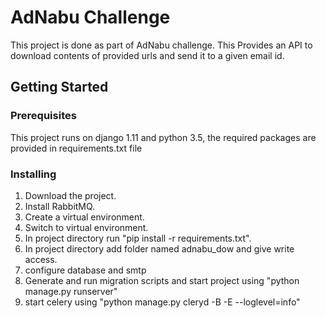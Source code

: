 # AdNabu Challenge

This project is done as part of AdNabu challenge. This Provides an API to download
contents of provided urls and send it to a given email id.

## Getting Started

### Prerequisites

This project runs on django 1.11 and python 3.5, the required packages are provided in
requirements.txt file

### Installing

1) Download the project.
2) Install RabbitMQ.
3) Create a virtual environment.
4) Switch to virtual environment.
5) In project directory run "pip install -r requirements.txt".
6) In project directory add folder named adnabu_dow and give write access.
7) configure database and smtp
8) Generate and run migration scripts and start project using "python manage.py runserver"
9) start celery using "python manage.py cleryd -B -E --loglevel=info"